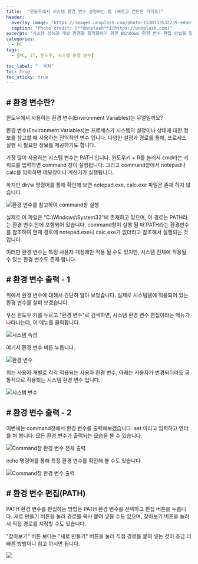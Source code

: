 ```yaml
---
title:  "윈도우에서 시스템 환경 변수 설정하는 법 (빠르고 간단한 가이드)"
header:
  overlay_image: "https://images.unsplash.com/photo-1530133532239-eda6f53fcf0f?q=80&w=2274&auto=format&fit=crop&ixlib=rb-4.0.3&ixid=M3wxMjA3fDB8MHxwaG90by1wYWdlfHx8fGVufDB8fHx8fA%3D%3D"
  caption: "Photo credit: [**Unsplash**](https://unsplash.com)"
excerpt: "시스템 성능과 개발 환경을 최적화하기 위한 Windows 환경 변수 편집 방법을 알아보세요. 간단한 설정으로 작업 효율성을 높일 수 있습니다."
categories:
  - PC
tags:
  - [PC, IT, 윈도우, 시스템 환경 변수]

toc_label: "  목차"
toc: true
toc_sticky: true
---
```




## # 환경 변수란?
윈도우에서 사용하는 환경 변수(Environment Variables)는 무얼일까요? 

환경 변수(Environment Variables)는 프로세스가 시스템의 설정이나 상태에 대한 정보를 참고할 때 사용하는 전역적인 변수 입니다. 다양한 설정과 경로를 통해, 프로세스 실행 시 필요한 정보를 제공하기도 합니다.

가장 많이 사용하는 시스템 변수는 PATH 입니다. 윈도우키 + R를 눌러서 cmd라는 키워드를 입력하면 command 창이 실행됩니다. 그리고 command창에서 notepad나 calc를 입력하면 메모장이나 계산기가 실행됩니다. 

하지만 dir/w 명령어를 통해 확인해 보면 notepad.exe, calc.exe 파일은 존재 하지 않습니다. 

![환경 변수를 참고하여 command창 실행](../../images/2024-10-14-14-27-21.png)

실제로 이 파일은 "C:\Windows\System32"에 존재하고 있으며, 이 경로는 PATH라는 환경 변수 안에 포함되어 있습니다. command창이 실행 될 때 PATH라는 환경변수를 참조하여 현재 경로에 notepad.exe나 calc.exe가 없더라고 참조해서 실행되는 것입니다.

이러한 환경 변수는 특정 사용자 계정에만 적용 될 수도 있지만, 시스템 전체에 적용될 수 있는 환경 변수도 존재 합니다.

## # 환경 변수 출력 - 1
위에서 환경 변수에 대해서 간단히 알아 보았습니다. 실제로 시스템템에 적용되어 있는 환경 변수를 살펴 보겠습니다.

우선 윈도우 키를 누르고 "환경 변수"로 검색하면, 시스템 환경 변수 편집이라는 메뉴가 나타나는데, 이 메뉴를 클릭합니다.

![시스템 속성](../../images/2024-10-14-14-29-53.png)

여기서 환경 변수 버튼 누릅니다.

![환경 변수](../../images/2024-10-14-14-30-40.png)

위는 사용자 개별로 각각 적용되는 사용자 환경 변수, 아래는 사용자가 변경되더라도 공통적으로 적용되는 시스템 환경 변수 입니다.

![시스템 변수](../../images/2024-10-14-14-34-23.png)

## # 환경 변수 출력 - 2
이번에는 command창에서 환경 변수를 출력해보겠습니다. set 이라고 입력하고 엔터를 쳐 봅니다. 모든 환경 변수가 출력되는 모습을 볼 수 있습니다.

![Command창 환경 변수 전체 출력](../../images/2024-10-14-15-32-37.png)

echo 명령어를 통해 특정 환경 변수를 확인해 볼 수도 있습니다.

![Command창 환경 변수 출력](../../images/2024-10-14-15-33-45.png)

## # 환경 변수 편집(PATH)
PATH 환경 변수를 편집하는 방법은 PATH 환경 변수를 선택하고 편집 버튼을 누릅니다. 새로 만들기 버튼을 눌러 경로를 복사 붙여 넣을 수도 있으며, 찾아보기 버튼을 눌러서 직접 경로를 지정할 수도 있습니다. 

"찾아보기" 버튼 보다는 "새로 만들기" 버튼을 눌러 직접 경로를 붙여 넣는 것이 조금 더 빠른 방법이니 참고 하시면 됩니다.

![](../../images/2024-10-14-15-39-17.png)
